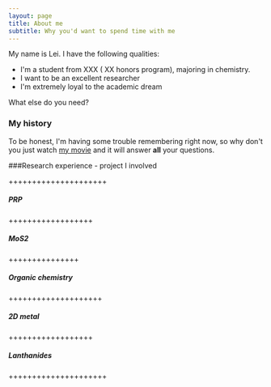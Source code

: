 ```yaml
---
layout: page
title: About me
subtitle: Why you'd want to spend time with me
---
```


My name is Lei. I have the following qualities:

- I'm a student from XXX ( XX honors program), majoring in chemistry.
- I want to be an excellent researcher
- I'm extremely loyal to the academic dream

What else do you need?

### My history

To be honest, I'm having some trouble remembering right now, so why don't you just watch [my movie](http://en.wikipedia.org/wiki/The_Princess_Bride_%28film%29) and it will answer **all** your questions. 

###Research experience - project I involved

+++++++++++++++++++++

##### PRP

++++++++++++++++++

##### MoS2

+++++++++++++++

##### Organic chemistry

++++++++++++++++++++

##### 2D metal

++++++++++++++++++

##### Lanthanides

+++++++++++++++++++++













